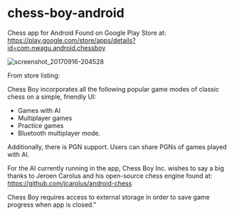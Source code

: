 # chess-boy-android
Chess app for Android
Found on Google Play Store at: https://play.google.com/store/apps/details?id=com.nwagu.android.chessboy

![screenshot_20170916-204528](https://user-images.githubusercontent.com/29481787/47620190-9496a000-dae7-11e8-8381-477f862ee630.png)

From store listing:

Chess Boy incorporates all the following popular game modes of classic chess on a simple, friendly UI: 
+ Games with AI
+ Multiplayer games
+ Practice games
+ Bluetooth multiplayer mode.

Additionally, there is PGN support. Users can share PGNs of games played with AI.

For the AI currently running in the app, Chess Boy Inc. wishes to say a big thanks to Jeroen Carolus and his open-source chess engine found at:
https://github.com/jcarolus/android-chess

Chess Boy requires access to external storage in order to save game progress when app is closed."
